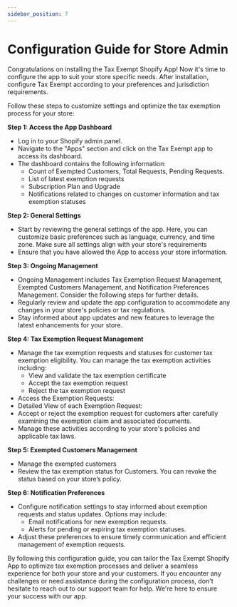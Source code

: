 ```yaml
---
sidebar_position: 7
---
```


# Configuration Guide for Store Admin

Congratulations on installing the Tax Exempt Shopify App! Now it's time to configure the app to suit your store specific needs. After installation, configure Tax Exempt according to your preferences and jurisdiction requirements.

Follow these steps to customize settings and optimize the tax exemption process for your store:

**Step 1: Access the App Dashboard**

- Log in to your Shopify admin panel.
- Navigate to the "Apps" section and click on the Tax Exempt app to access its dashboard.
- The dashboard contains the following information:
  - Count of Exempted Customers, Total Requests, Pending Requests.
  - List of latest exemption requests
  - Subscription Plan and Upgrade
  - Notifications related to changes on customer information and tax exemption statuses

**Step 2: General Settings**

- Start by reviewing the general settings of the app. Here, you can customize basic preferences such as language, currency, and time zone. Make sure all settings align with your store's requirements
- Ensure that you have allowed the App to access your store information.

**Step 3: Ongoing Management**

- Ongoing Management includes Tax Exemption Request Management, Exempted Customers Management, and Notification Preferences Management. Consider the following steps for further details.
- Regularly review and update the app configuration to accommodate any changes in your store's policies or tax regulations.
- Stay informed about app updates and new features to leverage the latest enhancements for your store.

**Step 4: Tax Exemption Request Management**

- Manage the tax exemption requests and statuses for customer tax exemption eligibility. You can manage the tax exemption activities including:
  - View and validate the tax exemption certificate
  - Accept the tax exemption request
  - Reject the tax exemption request
- Access the Exemption Requests:
- Detailed View of each Exemption Request:
- Accept or reject the exemption request for customers after carefully examining the exemption claim and associated documents.
- Manage these activities according to your store's policies and applicable tax laws.

**Step 5: Exempted Customers Management**
- Manage the exempted customers
- Review the tax exemption status for Customers. You can revoke the status based on your store’s policy.

**Step 6: Notification Preferences**
- Configure notification settings to stay informed about exemption requests and status updates. Options may include: 
  - Email notifications for new exemption requests. 
  - Alerts for pending or expiring tax exemption statuses. 
- Adjust these preferences to ensure timely communication and efficient management of exemption requests.

By following this configuration guide, you can tailor the Tax Exempt Shopify App to optimize tax exemption processes and deliver a seamless experience for both your store and your customers. If you encounter any challenges or need assistance during the configuration process, don't hesitate to reach out to our support team for help. We're here to ensure your success with our app. 